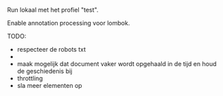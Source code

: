 
Run lokaal met het profiel "test".

Enable annotation processing voor lombok.


TODO:
 - respecteer de robots txt
 - 
 - maak mogelijk dat document vaker wordt opgehaald in de tijd en houd de geschiedenis bij
 - throttling
 - sla meer elementen op